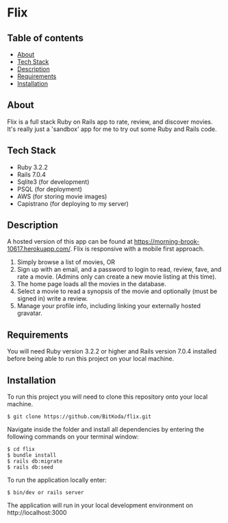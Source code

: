 # Flix

## Table of contents

- [About <a name="about"></a>](#about-)
- [Tech Stack <a name="tech-stack"></a>](#tech-stack-)
- [Description <a name="Description"></a>](#Description-)
- [Requirements <a name="Requirements"></a>](#Requirements-)
- [Installation <a name="Installation"></a>](#Installation-)


## About <a name="about"></a>

Flix is a full stack Ruby on Rails app to rate, review, and discover movies. It's really just a 'sandbox' app for me to try out some Ruby and Rails code.

## Tech Stack <a name="tech-stack"></a>

- Ruby 3.2.2
- Rails 7.0.4
- Sqlite3 (for development)
- PSQL (for deployment)
- AWS (for storing movie images)
- Capistrano (for deploying to my server)

## Description  <a name="Description"></a>

A hosted version of this app can be found at https://morning-brook-10617.herokuapp.com/. Flix is responsive with a mobile first approach.<br>

1. Simply browse a list of movies, OR <br>
2. Sign up with an email, and a password to login to read, review, fave, and rate a movie. (Admins only can create a new movie listing at this time).<br>
3. The home page loads all the movies in the database.<br>
3. Select a movie to read a synopsis of the movie and optionally (must be signed in) write a review.<br>
4. Manage your profile info, including linking your externally hosted gravatar. <br> 

## Requirements <a name="Requirements"></a>

You will need Ruby version 3.2.2 or higher and Rails version 7.0.4 installed before being able to run this project on your local machine.

## Installation <a name="Installation"></a>

To run this project you will need to clone this repository onto your local machine.

```
$ git clone https://github.com/BitKoda/flix.git
```

Navigate inside the folder and install all dependencies by entering the following commands on your terminal window:

```
$ cd flix
$ bundle install
$ rails db:migrate
$ rails db:seed
```

To run the application locally enter:

```
$ bin/dev or rails server
```

The application will run in your local development environment on http://localhost:3000
